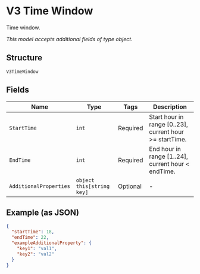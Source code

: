 
# V3 Time Window

Time window.

*This model accepts additional fields of type object.*

## Structure

`V3TimeWindow`

## Fields

| Name | Type | Tags | Description |
|  --- | --- | --- | --- |
| `StartTime` | `int` | Required | Start hour in range [0..23], current hour >= startTime. |
| `EndTime` | `int` | Required | End hour in range [1..24], current hour < endTime. |
| `AdditionalProperties` | `object this[string key]` | Optional | - |

## Example (as JSON)

```json
{
  "startTime": 18,
  "endTime": 22,
  "exampleAdditionalProperty": {
    "key1": "val1",
    "key2": "val2"
  }
}
```

